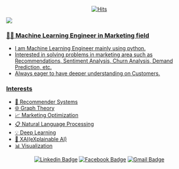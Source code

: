<div align=center>

  [![Hits](https://hits.seeyoufarm.com/api/count/incr/badge.svg?url=https://github.com/myeonghak)](https://hits.seeyoufarm.com)

 </div>
   <a href="https://myeonghak.github.io/">
    <img src="https://badgen.net/badge/icon/myeonghak BLOG ?icon=https://caple-static.s3.ap-northeast-2.amazonaws.com/cobalt-badge.svg&label&color=5B69C3&labelColor=414C9A" />

  ### :man_technologist: Machine Learning Engineer in Marketing field
  - I am Machine Learning Engineer mainly using python.
  - Interested in solving problems in marketing area such as Recommendations, Sentiment Analysis, Churn Analysis, Demand Prediction, etc.
  - Always eager to have deeper understanding on Customers.

  ### Interests
  - :gift: Recommender Systems
  - :globe_with_meridians: Graph Theory
  - :chart_with_upwards_trend: Marketing Optimization
  - :clipboard: Natural Language Processing
  - :bulb: Deep Learning
  - :speech_balloon: XAI(eXplainable AI)
  - :bar_chart: Visualization

 <div align=center>

  [![Linkedin Badge](https://img.shields.io/badge/-LinkedIn-blue?style=flat-square&logo=Linkedin&logoColor=white&link=https://www.linkedin.com/in/myeonghak-lee-3a070013b/)](https://www.linkedin.com/in/myeonghak-lee-3a070013b/)   [![Facebook Badge](https://img.shields.io/badge/facebook-1877f2?style=flat-square&logo=facebook&logoColor=white&link=https://www.facebook.com/lee.myunghack)](https://www.facebook.com/lee.myunghack)
  [![Gmail Badge](https://img.shields.io/badge/Gmail-d14836?style=flat-square&logo=Gmail&logoColor=white&link=mailto:nilsine11202@gmail.com)](mailto:nilsine11202@gmail.com)
 </div>
 

</br>
